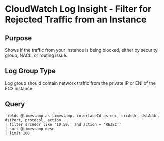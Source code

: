 # CloudWatch Log Insight - Filter for Rejected Traffic from an Instance

## Purpose

Shows if the traffic from your instance is being blocked, either by security group, NACL, or routing issue.

## Log Group Type

Log group should contain network traffic from the private IP or ENI of the EC2 instance

## Query

```
fields @timestamp as timestamp, interfaceId as eni, srcAddr, dstAddr, dstPort, protocol, action
| filter srcAddr like '10.50.' and action = 'REJECT'
| sort @timestamp desc
| limit 100
```
